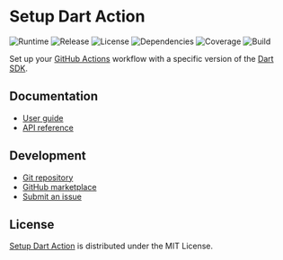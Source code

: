 # Setup Dart Action
![Runtime](https://badgen.net/badge/node/%3E%3D12.0.0/green) ![Release](https://badgen.net/badge/action/v2.0.0/blue) ![License](https://badgen.net/badge/license/MIT/blue) ![Dependencies](https://badgen.net/david/dep/cedx/setup-dart) ![Coverage](https://badgen.net/coveralls/c/github/cedx/setup-dart) ![Build](https://badgen.net/github/checks/cedx/setup-dart)

Set up your [GitHub Actions](https://github.com/features/actions) workflow with a specific version of the [Dart SDK](https://dart.dev/tools/sdk).

## Documentation
- [User guide](https://docs.belin.io/setup-dart)
- [API reference](https://api.belin.io/setup-dart)

## Development
- [Git repository](https://git.belin.io/cedx/setup-dart)
- [GitHub marketplace](https://github.com/marketplace/actions/setup-dart-action)
- [Submit an issue](https://git.belin.io/cedx/setup-dart/issues)

## License
[Setup Dart Action](https://docs.belin.io/setup-dart) is distributed under the MIT License.
